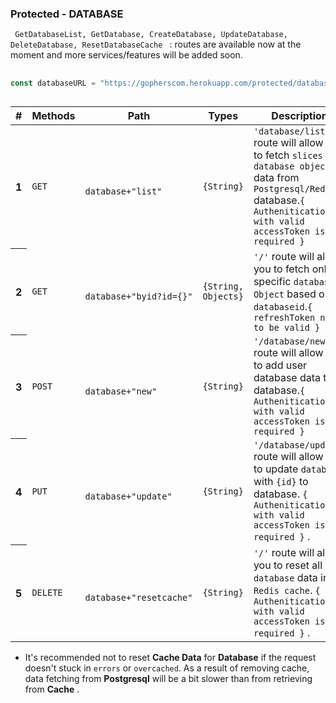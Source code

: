 

### Protected - DATABASE
<code> GetDatabaseList, GetDatabase, CreateDatabase, UpdateDatabase, DeleteDatabase, ResetDatabaseCache </code> : routes are available now at the moment and more
services/features will be added soon.

##

```go
const databaseURL = "https://gopherscom.herokuapp.com/protected/database/"

```
##


<table class="table table-hover">
    <thead>
        <tr>
            <th scope="col">#</th>
            <th scope="col">Methods</th>
            <th scope="col">Path</th>
            <th scope="col">Types</th>
            <th scope="col">Description</th>
        </tr>
    </thead>
    <tbody>
        <tr>
            <th scope="row">1</th>
            <td><code>GET</code></td>
            <td>
                <code>
                    database+"list"
                </code>
            </td>
            <td><code>{String}</code></td>
            <td> <code>'database/list'</code> route will allow you to fetch <code>slices of database object</code> data from
                <code>Postgresql/Redis</code>
                database.<code>{ Authenitication with valid accessToken is required }</code> </td>
        </tr>
        <tr>
            <th scope="row">2</th>
            <td><code>GET</code></td>
            <td>
                <code>
                    database+"byid?id={}"
                </code>
            </td>
            <td><code>{String, Objects}</code></td>
            <td> <code>'/'</code> route will allow you to fetch only specific <code>database Object</code> based
                on <code>databaseid</code>.<code>{ refreshToken need to be valid }</code> </td>
        </tr>
        <tr>
            <th scope="row">3</th>
            <td><code>POST</code></td>
            <td>
                <code>
                database+"new"
                </code>
            </td>
            <td><code>{String}</code></td>
            <td> <code>'/database/new'</code> route will allow you to add user database data to database.<code>{ Authenitication with valid accessToken is required }</code> </td>
        </tr>
        <tr>
            <th scope="row">4</th>
            <td><code>PUT</code></td>
            <td>
                <code>
                database+"update"
                </code>
            </td>
            <td><code>{String}</code></td>
            <td> <code>'/database/update'</code> route will allow you to update <code>database</code> with
                <code>{id}</code> to database.
                <code>{ Authenitication with valid accessToken is required }</code> . </td>
        </tr>
        <tr>
            <th scope="row">5</th>
            <td><code>DELETE</code></td>
            <td>
                <code>
                 database+"resetcache"
                </code>
            </td>
            <td><code>{String}</code></td>
            <td> <code>'/'</code> route will allow you to reset all <code>database</code> data in 
                <code>Redis cache</code>.
                <code>{ Authenitication with valid accessToken is required }</code> . </td>
        </tr>
    </tbody>
</table>

- It's recommended not to reset **Cache Data** for **Database** if the request doesn't stuck in `errors` or `overcached`. As a result of removing cache, data fetching from **Postgresql** will be a bit slower than from retrieving from **Cache** .